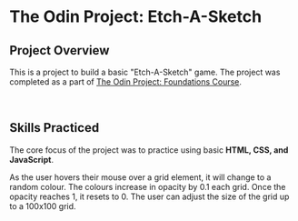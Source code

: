 # The Odin Project: Etch-A-Sketch

## Project Overview

This is a project to build a basic "Etch-A-Sketch" game. The project was completed as a part of [The Odin Project: Foundations Course](https://www.theodinproject.com/paths/foundations/courses/foundations).

<br>

## Skills Practiced

The core focus of the project was to practice using basic **HTML, CSS, and JavaScript**.

As the user hovers their mouse over a grid element, it will change to a random colour. The colours increase in opacity by 0.1 each grid. Once the opacity reaches 1, it resets to 0. The user can adjust the size of the grid up to a 100x100 grid.